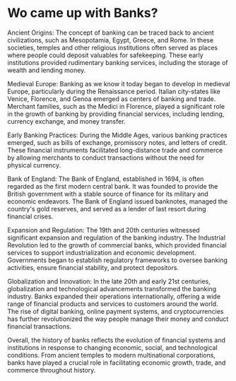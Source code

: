 # Wo came up with Banks?

Ancient Origins: The concept of banking can be traced back to ancient civilizations, such as Mesopotamia, Egypt, Greece, and Rome. In these societies, temples and other religious institutions often served as places where people could deposit valuables for safekeeping. These early institutions provided rudimentary banking services, including the storage of wealth and lending money.

Medieval Europe: Banking as we know it today began to develop in medieval Europe, particularly during the Renaissance period. Italian city-states like Venice, Florence, and Genoa emerged as centers of banking and trade. Merchant families, such as the Medici in Florence, played a significant role in the growth of banking by providing financial services, including lending, currency exchange, and money transfer.

Early Banking Practices: During the Middle Ages, various banking practices emerged, such as bills of exchange, promissory notes, and letters of credit. These financial instruments facilitated long-distance trade and commerce by allowing merchants to conduct transactions without the need for physical currency.

Bank of England: The Bank of England, established in 1694, is often regarded as the first modern central bank. It was founded to provide the British government with a stable source of finance for its military and economic endeavors. The Bank of England issued banknotes, managed the country's gold reserves, and served as a lender of last resort during financial crises.

Expansion and Regulation: The 19th and 20th centuries witnessed significant expansion and regulation of the banking industry. The Industrial Revolution led to the growth of commercial banks, which provided financial services to support industrialization and economic development. Governments began to establish regulatory frameworks to oversee banking activities, ensure financial stability, and protect depositors.

Globalization and Innovation: In the late 20th and early 21st centuries, globalization and technological advancements transformed the banking industry. Banks expanded their operations internationally, offering a wide range of financial products and services to customers around the world. The rise of digital banking, online payment systems, and cryptocurrencies has further revolutionized the way people manage their money and conduct financial transactions.

Overall, the history of banks reflects the evolution of financial systems and institutions in response to changing economic, social, and technological conditions. From ancient temples to modern multinational corporations, banks have played a crucial role in facilitating economic growth, trade, and commerce throughout history.